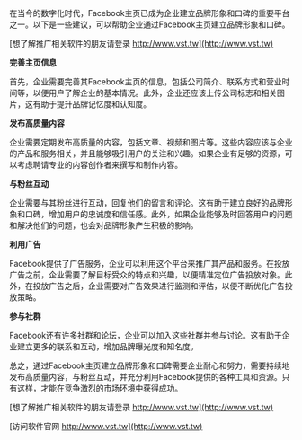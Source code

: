 在当今的数字化时代，Facebook主页已成为企业建立品牌形象和口碑的重要平台之一。以下是一些建议，可以帮助企业通过Facebook主页建立品牌形象和口碑。

[想了解推广相关软件的朋友请登录 http://www.vst.tw](http://www.vst.tw)

**完善主页信息**

首先，企业需要完善其Facebook主页的信息，包括公司简介、联系方式和营业时间等，以便用户了解企业的基本情况。此外，企业还应该上传公司标志和相关图片，这有助于提升品牌记忆度和认知度。

**发布高质量内容**

企业需要定期发布高质量的内容，包括文章、视频和图片等。这些内容应该与企业的产品和服务相关，并且能够吸引用户的关注和兴趣。如果企业有足够的资源，可以考虑聘请专业的内容创作者来撰写和制作内容。

**与粉丝互动**

企业需要与其粉丝进行互动，回复他们的留言和评论。这有助于建立良好的品牌形象和口碑，增加用户的忠诚度和信任感。此外，如果企业能够及时回答用户的问题和解决他们的问题，也会对品牌形象产生积极的影响。

**利用广告**

Facebook提供了广告服务，企业可以利用这个平台来推广其产品和服务。在投放广告之前，企业需要了解目标受众的特点和兴趣，以便精准定位广告投放对象。此外，在投放广告之后，企业需要对广告效果进行监测和评估，以便不断优化广告投放策略。

**参与社群**

Facebook还有许多社群和论坛，企业可以加入这些社群并参与讨论。这有助于企业建立更多的联系和互动，增加品牌曝光度和知名度。

总之，通过Facebook主页建立品牌形象和口碑需要企业耐心和努力，需要持续地发布高质量内容，与粉丝互动，并充分利用Facebook提供的各种工具和资源。只有这样，才能在竞争激烈的市场环境中获得成功。

[想了解推广相关软件的朋友请登录 http://www.vst.tw](http://www.vst.tw)


[访问软件官网 http://www.vst.tw](http://www.vst.tw)
